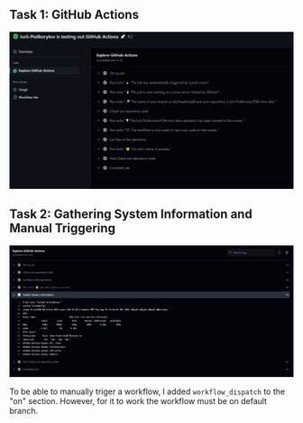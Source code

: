 ## Task 1: GitHub Actions

![1727980016135](image/submission9/1727980016135.png)


## Task 2: Gathering System Information and Manual Triggering

![1727980936898](image/submission9/1727980936898.png)

To be able to manually triger a workflow, I added `workflow_dispatch` to the "on" section. However, for it to work the workflow must be on default branch.
